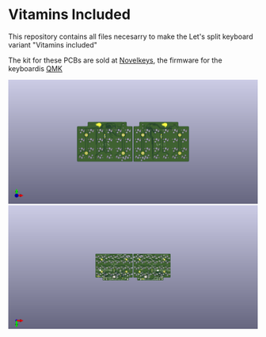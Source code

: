 # Vitamins Included

This repository contains all files necesarry to make the Let's split keyboard variant "Vitamins included"

The kit for these PCBs are sold at [Novelkeys](https://novelkeys.xyz), the firmware for the keyboardis [QMK](https://github.com/qmk/qmk_firmware/tree/master/keyboards/vitamins_included)

![top render](images/top.png)
![bottom render](images/bottom.png)

